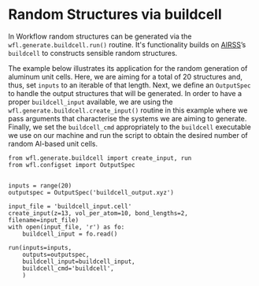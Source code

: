 # Random Structures via buildcell

In Workflow random structures can be generated via the `wfl.generate.buildcell.run()` routine. 
It's functionality builds on [AIRSS](https://airss-docs.github.io/technical-reference/buildcell-manual)’s `buildcell` to constructs sensible random structures.

The example below illustrates its application for the random generation of aluminum unit cells.
Here, we are aiming for a total of 20 structures and, thus, set `inputs` to an iterable of that length.
Next, we define an `OutputSpec` to handle the output structures that will be generated.
In order to have a proper `buildcell_input` available, we are using the `wfl.generate.buildcell.create_input()` routine in this example
where we pass arguments that characterise the systems we are aiming to generate.
Finally, we set the `buildcell_cmd` appropriately to the `buildcell` executable we use on our machine and run the script
to obtain the desired number of random Al-based unit cells.

```
from wfl.generate.buildcell import create_input, run
from wfl.configset import OutputSpec


inputs = range(20)
outputspec = OutputSpec('buildcell_output.xyz')

input_file = 'buildcell_input.cell'
create_input(z=13, vol_per_atom=10, bond_lengths=2, filename=input_file)
with open(input_file, 'r') as fo:
    buildcell_input = fo.read()

run(inputs=inputs,
    outputs=outputspec,
    buildcell_input=buildcell_input,
    buildcell_cmd='buildcell',
    )
```
